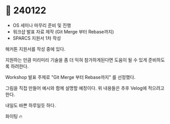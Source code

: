 # 🤨 240122

* OS 세미나 마무리 준비 및 진행
* 워크샵 발표 자료 제작 (Git Merge 부터 Rebase까지)
* SPARCS 지원서 1차 작성

해커톤 지원서를 작성 중에 있다.

지원하는 만큼 미리미리 기술을 좀 더 익혀 참가하게된다면 도움이 될 수 있게 준비하도록 하려한다.

Workshop 발표 주제로 "Git Merge 부터 Rebase까지" 를 선정했다.

그림을 직접 만들어 예시와 함께 설명할 예정이다. 위 내용들은 추후 Velog에 적으려고 한다.&#x20;

내일도 바쁜 하루일듯 하다.&#x20;

화이팅 :fire:&#x20;
